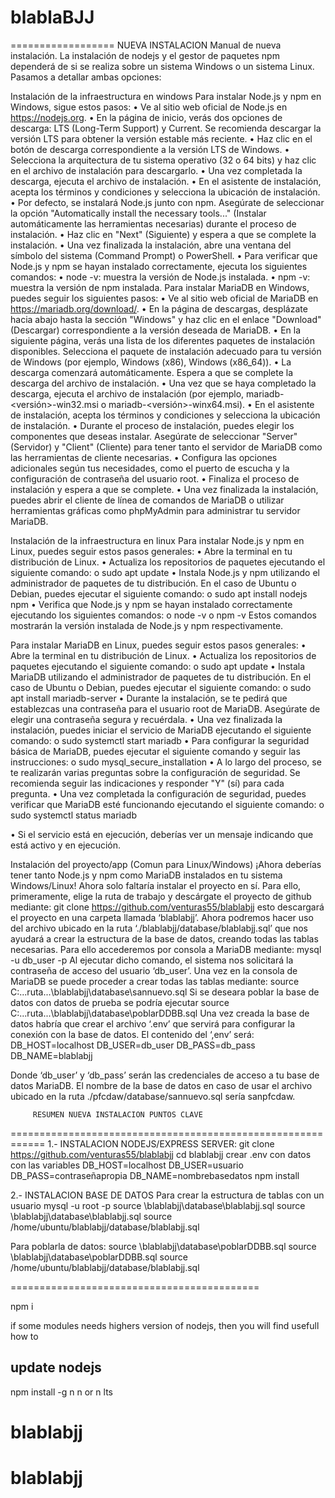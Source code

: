 # blablaBJJ


==================
          NUEVA INSTALACION
Manual de nueva instalación.
La instalación de nodejs y el gestor de paquetes npm dependerá de si se realiza sobre un sistema Windows o un sistema Linux. Pasamos a detallar ambas opciones:

Instalación de la infraestructura en windows
Para instalar Node.js y npm en Windows, sigue estos pasos:
•	Ve al sitio web oficial de Node.js en https://nodejs.org.
•	En la página de inicio, verás dos opciones de descarga: LTS (Long-Term Support) y Current. Se recomienda descargar la versión LTS para obtener la versión estable más reciente.
•	Haz clic en el botón de descarga correspondiente a la versión LTS de Windows.
•	Selecciona la arquitectura de tu sistema operativo (32 o 64 bits) y haz clic en el archivo de instalación para descargarlo.
•	Una vez completada la descarga, ejecuta el archivo de instalación.
•	En el asistente de instalación, acepta los términos y condiciones y selecciona la ubicación de instalación.
•	Por defecto, se instalará Node.js junto con npm. Asegúrate de seleccionar la opción "Automatically install the necessary tools..." (Instalar automáticamente las herramientas necesarias) durante el proceso de instalación.
•	Haz clic en "Next" (Siguiente) y espera a que se complete la instalación.
•	Una vez finalizada la instalación, abre una ventana del símbolo del sistema (Command Prompt) o PowerShell.
•	Para verificar que Node.js y npm se hayan instalado correctamente, ejecuta los siguientes comandos:
•	node -v: muestra la versión de Node.js instalada.
•	npm -v: muestra la versión de npm instalada.
Para instalar MariaDB en Windows, puedes seguir los siguientes pasos:
•	Ve al sitio web oficial de MariaDB en https://mariadb.org/download/.
•	En la página de descargas, desplázate hacia abajo hasta la sección "Windows" y haz clic en el enlace "Download" (Descargar) correspondiente a la versión deseada de MariaDB.
•	En la siguiente página, verás una lista de los diferentes paquetes de instalación disponibles. Selecciona el paquete de instalación adecuado para tu versión de Windows (por ejemplo, Windows (x86), Windows (x86_64)).
•	La descarga comenzará automáticamente. Espera a que se complete la descarga del archivo de instalación.
•	Una vez que se haya completado la descarga, ejecuta el archivo de instalación (por ejemplo, mariadb-<versión>-win32.msi o mariadb-<versión>-winx64.msi).
•	En el asistente de instalación, acepta los términos y condiciones y selecciona la ubicación de instalación.
•	Durante el proceso de instalación, puedes elegir los componentes que deseas instalar. Asegúrate de seleccionar "Server" (Servidor) y "Client" (Cliente) para tener tanto el servidor de MariaDB como las herramientas de cliente necesarias.
•	Configura las opciones adicionales según tus necesidades, como el puerto de escucha y la configuración de contraseña del usuario root.
•	Finaliza el proceso de instalación y espera a que se complete.
•	Una vez finalizada la instalación, puedes abrir el cliente de línea de comandos de MariaDB o utilizar herramientas gráficas como phpMyAdmin para administrar tu servidor MariaDB.
 

Instalación de la infraestructura en linux
Para instalar Node.js y npm en Linux, puedes seguir estos pasos generales:
•	Abre la terminal en tu distribución de Linux.
•	Actualiza los repositorios de paquetes ejecutando el siguiente comando:
        o	sudo apt update
•	Instala Node.js y npm utilizando el administrador de paquetes de tu distribución. En el caso de Ubuntu o Debian, puedes ejecutar el siguiente comando:
        o	sudo apt install nodejs npm
•	Verifica que Node.js y npm se hayan instalado correctamente ejecutando los siguientes comandos:
        o	node -v
        o	npm -v
Estos comandos mostrarán la versión instalada de Node.js y npm respectivamente.

Para instalar MariaDB en Linux, puedes seguir estos pasos generales:
•	Abre la terminal en tu distribución de Linux.
•	Actualiza los repositorios de paquetes ejecutando el siguiente comando:
        o	sudo apt update
•	Instala MariaDB utilizando el administrador de paquetes de tu distribución. En el caso de Ubuntu o Debian, puedes ejecutar el siguiente comando:
        o	sudo apt install mariadb-server
•	Durante la instalación, se te pedirá que establezcas una contraseña para el usuario root de MariaDB. Asegúrate de elegir una contraseña segura y recuérdala.
•	Una vez finalizada la instalación, puedes iniciar el servicio de MariaDB ejecutando el siguiente comando:
        o	sudo systemctl start mariadb
•	Para configurar la seguridad básica de MariaDB, puedes ejecutar el siguiente comando y seguir las instrucciones:
        o	sudo mysql_secure_installation
•	A lo largo del proceso, se te realizarán varias preguntas sobre la configuración de seguridad. Se recomienda seguir las indicaciones y responder "Y" (sí) para cada pregunta.
•	Una vez completada la configuración de seguridad, puedes verificar que MariaDB esté funcionando ejecutando el siguiente comando:
        o	sudo systemctl status mariadb

•	Si el servicio está en ejecución, deberías ver un mensaje indicando que está activo y en ejecución.

Instalación del proyecto/app (Comun para Linux/Windows)
¡Ahora deberías tener tanto Node.js y npm como MariaDB instalados en tu sistema Windows/Linux!  Ahora solo faltaría instalar el proyecto en sí. Para ello, primeramente, elige la ruta de trabajo y descárgate el proyecto de github mediante:
git clone https://github.com/venturas55/blablabjj
esto descargará el proyecto en una carpeta llamada ‘blablabjj’.
Ahora podremos hacer uso del archivo ubicado en la ruta ‘./blablabjj/database/blablabjj.sql’ que nos ayudará a crear la estructura de la base de datos, creando todas las tablas necesarias. Para ello accederemos por consola a MariaDB mediante:
mysql -u db_user -p
Al ejecutar dicho comando, el sistema nos solicitará la contraseña de acceso del usuario ‘db_user’. Una vez en la consola de MariaDB se puede proceder a crear todas las tablas mediante:
source C:\...ruta...\blablabjj\database\sannuevo.sql
Si se deseara poblar la base de datos con datos de prueba se podría ejecutar 
source C:\...ruta...\blablabjj\database\poblarDDBB.sql
Una vez creada la base de datos habría que crear el archivo ‘.env’ que servirá para configurar la conexión con la base de datos. El contenido del ‘,env’ será:
                        DB_HOST=localhost
                        DB_USER=db_user
                        DB_PASS=db_pass
                        DB_NAME=blablabjj

Donde ‘db_user’ y ‘db_pass’ serán las credenciales de acceso a tu base de datos MariaDB. El nombre de la base de datos en caso de usar el archivo ubicado en la ruta ./pfcdaw/database/sannuevo.sql sería sanpfcdaw.




         RESUMEN NUEVA INSTALACION PUNTOS CLAVE
============================================================
1.- INSTALACION NODEJS/EXPRESS SERVER:
    git clone https://github.com/venturas55/blablabjj
    cd blablabjj
    crear .env con datos con las variables 
                                            DB_HOST=localhost
                                            DB_USER=usuario
                                            DB_PASS=contraseñapropia
                                            DB_NAME=nombrebasedatos
    npm install

2.- INSTALACION BASE DE DATOS
Para crear la estructura de tablas con un usuario
mysql -u root -p 
source \blablabjj\database\blablabjj.sql
source \blablabjj\database\blablabjj.sql
source /home/ubuntu/blablabjj/database/blablabjj.sql


Para poblarla de datos:
source \blablabjj\database\poblarDDBB.sql
source \blablabjj\database\poblarDDBB.sql
source /home/ubuntu/blablabjj/database/blablabjj.sql



===========================================

npm i 

if some modules needs highers version of nodejs, then you will find usefull how to

update nodejs
-------------------
npm install -g n
n <version-number>    or      n lts


# blablabjj
# blablabjj
